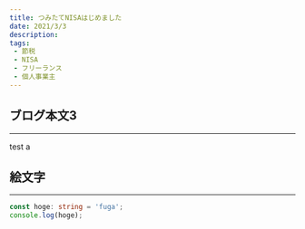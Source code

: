 ```yaml
---
title: つみたてNISAはじめました
date: 2021/3/3
description: 
tags:
 - 節税
 - NISA
 - フリーランス
 - 個人事業主
---
```

## ブログ本文3
---
test
a
## 絵文字
---


```ts:hoge.ts
const hoge: string = 'fuga';
console.log(hoge);
```
